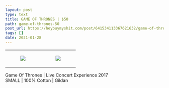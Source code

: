 ```yaml
---
layout: post
type: text
title: GAME OF THRONES | $50
path: game-of-thrones-50
post_url: https://heybuymyshit.com/post/641534113367621632/game-of-thrones-50
tags: []
date: 2021-01-28
---
```




<table style="width:100%;"><tr><td style="vertical-align:top;">
      <figure class="tmblr-full" data-orig-height="2048" data-orig-width="1365" data-orig-src="https://concertshirts.netlify.app/shirts/0409/0409-01.jpg"><img src="https://64.media.tumblr.com/4c9de96b243fc9c83fc7c1dd6ae8a382/25e8f627d3e2e09b-66/s540x810/3097230ccf0b62bbeff82f537345680368ba4ea6.jpg" data-orig-height="2048" data-orig-width="1365" data-orig-src="https://concertshirts.netlify.app/shirts/0409/0409-01.jpg"/></figure></td>
    <td style="vertical-align:top;">
      <figure class="tmblr-full" data-orig-height="2048" data-orig-width="1365" data-orig-src="https://concertshirts.netlify.app/shirts/0409/0409-02.jpg"><img src="https://64.media.tumblr.com/61b3f44433744a828167e57482987177/25e8f627d3e2e09b-b9/s540x810/91348e1831d870490e8d8d6052a25783ccd25888.jpg" data-orig-height="2048" data-orig-width="1365" data-orig-src="https://concertshirts.netlify.app/shirts/0409/0409-02.jpg"/></figure></td>
  </tr></table><p>
  Game Of Thrones | Live Concert Experience 2017<br/>SMALL | 100% Cotton | Gildan
</p>
